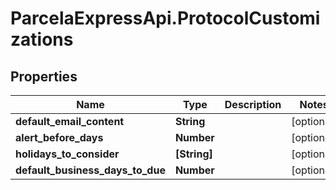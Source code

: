 # ParcelaExpressApi.ProtocolCustomizations

## Properties

Name | Type | Description | Notes
------------ | ------------- | ------------- | -------------
**default_email_content** | **String** |  | [optional] 
**alert_before_days** | **Number** |  | [optional] 
**holidays_to_consider** | **[String]** |  | [optional] 
**default_business_days_to_due** | **Number** |  | [optional] 


